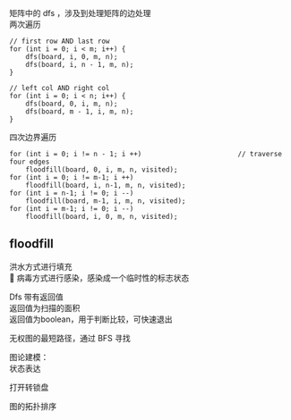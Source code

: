 矩阵中的 dfs ，涉及到处理矩阵的边处理  
两次遍历  
```
// first row AND last row
for (int i = 0; i < m; i++) {              
    dfs(board, i, 0, m, n);
    dfs(board, i, n - 1, m, n);
}

// left col AND right col
for (int i = 0; i < n; i++) {               
    dfs(board, 0, i, m, n);
    dfs(board, m - 1, i, m, n);
}
```  
  
四次边界遍历  
```
for (int i = 0; i != n - 1; i ++)                        // traverse four edges
    floodfill(board, 0, i, m, n, visited);
for (int i = 0; i != m-1; i ++)
    floodfill(board, i, n-1, m, n, visited);
for (int i = n-1; i != 0; i --)
    floodfill(board, m-1, i, m, n, visited);
for (int i = m-1; i != 0; i --)
    floodfill(board, i, 0, m, n, visited);
```  
  
  
  
## floodfill
洪水方式进行填充  
🦠 病毒方式进行感染，感染成一个临时性的标志状态  
  
  
Dfs 带有返回值  
返回值为扫描的面积  
返回值为boolean，用于判断比较，可快速退出    
  
  
  
  
  
无权图的最短路径，通过 BFS 寻找  
  
  
  
  
图论建模：  
状态表达  
  
打开转锁盘  
  
  
  
  
图的拓扑排序  
  
